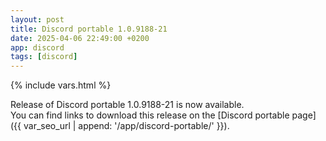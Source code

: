 ```yaml
---
layout: post
title: Discord portable 1.0.9188-21
date: 2025-04-06 22:49:00 +0200
app: discord
tags: [discord]
---
```

{% include vars.html %}

Release of Discord portable 1.0.9188-21 is now available.<br />
You can find links to download this release on the [Discord portable page]({{ var_seo_url | append: '/app/discord-portable/' }}).
